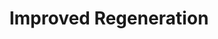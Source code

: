 ---
title: "Improved Regeneration"
canonical: "skill/improved-regeneration"
canonical_title: "Plant Loresheet"
# See "improved-regeneration" for lists; required to fix presentation of prerequisites.
tier: 4
osp_cost: 35
prerequisites: ["regenerates"]
---